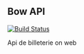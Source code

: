 ## Bow API

[![Build Status](https://travis-ci.com/billetterieonweb/api.svg?token=UnNuVvcqgUpFbi8p7zS9&branch=master)](https://travis-ci.com/billetterieonweb/api)


Api de billeterie on web